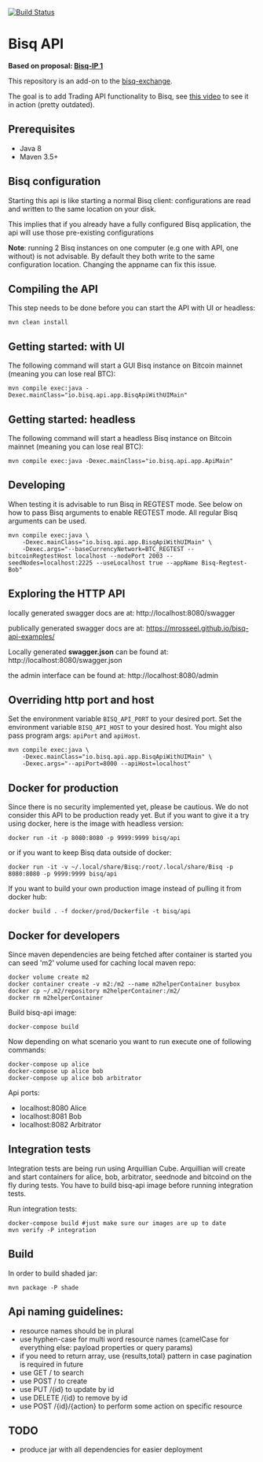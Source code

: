 [![Build Status](https://travis-ci.org/mrosseel/bisq-api.svg?branch=master)](https://travis-ci.org/mrosseel/bisq-api)

# Bisq API

**Based on proposal: [Bisq-IP 1](https://github.com/mrosseel/bisq-proposals/blob/api-proposal/http-api.adoc)**

This repository is an add-on to the [bisq-exchange](https://github.com/bisq-network/exchange).

The goal is to add Trading API functionality to Bisq, see [this video](https://www.youtube.com/watch?v=SkPT8bLOYtE&feature=youtu.be) to
see it in action (pretty outdated).


## Prerequisites

* Java 8
* Maven 3.5+


## Bisq configuration

Starting this api is like starting a normal Bisq client: configurations are
read and written to the same location on your disk.

This implies that if you already have a fully configured Bisq application,
the api will use those pre-existing configurations

**Note**: running 2 Bisq instances on one computer (e.g one with API, one without)
is not advisable. By default they both write to the same configuration location.
Changing the appname can fix this issue.


## Compiling the API

This step needs to be done before you can start the API with UI or headless:

    mvn clean install


## Getting started: with UI

The following command will start a GUI Bisq instance on
Bitcoin mainnet (meaning you can lose real BTC):

    mvn compile exec:java -Dexec.mainClass="io.bisq.api.app.BisqApiWithUIMain"


## Getting started: headless

The following command will start a headless Bisq instance on
Bitcoin mainnet (meaning you can lose real BTC):

    mvn compile exec:java -Dexec.mainClass="io.bisq.api.app.ApiMain"


## Developing

When testing it is advisable to run Bisq in REGTEST mode.
See below on how to pass Bisq arguments to enable REGTEST mode.
All regular Bisq arguments can be used.

    mvn compile exec:java \
        -Dexec.mainClass="io.bisq.api.app.BisqApiWithUIMain" \
        -Dexec.args="--baseCurrencyNetwork=BTC_REGTEST --bitcoinRegtestHost localhost --nodePort 2003 --seedNodes=localhost:2225 --useLocalhost true --appName Bisq-Regtest-Bob"


## Exploring the HTTP API

locally generated swagger docs are at:
    http://localhost:8080/swagger

publically generated swagger docs are at:
    https://mrosseel.github.io/bisq-api-examples/

Locally generated **swagger.json** can be found at:
    http://localhost:8080/swagger.json

the admin interface can be found at:
    http://localhost:8080/admin


## Overriding http port and host

Set the environment variable `BISQ_API_PORT` to your desired port.
Set the environment variable `BISQ_API_HOST` to your desired host.
You might also pass program args: `apiPort` and `apiHost`.


    mvn compile exec:java \
        -Dexec.mainClass="io.bisq.api.app.BisqApiWithUIMain" \
        -Dexec.args="--apiPort=8000 --apiHost=localhost"


## Docker for production

Since there is no security implemented yet, please be cautious. We do not consider this API to be production ready yet.
But if you want to give it a try using docker, here is the image with headless version:

    docker run -it -p 8080:8080 -p 9999:9999 bisq/api

or if you want to keep Bisq data outside of docker:

    docker run -it -v ~/.local/share/Bisq:/root/.local/share/Bisq -p 8080:8080 -p 9999:9999 bisq/api

If you want to build your own production image instead of pulling it from docker hub:

    docker build . -f docker/prod/Dockerfile -t bisq/api


## Docker for developers

Since maven dependencies are being fetched after container is started you can seed 'm2' volume used for caching local maven repo:

    docker volume create m2
    docker container create -v m2:/m2 --name m2helperContainer busybox
    docker cp ~/.m2/repository m2helperContainer:/m2/
    docker rm m2helperContainer

Build bisq-api image:

    docker-compose build

Now depending on what scenario you want to run execute one of following commands:

    docker-compose up alice
    docker-compose up alice bob
    docker-compose up alice bob arbitrator

Api ports:

* localhost:8080 Alice
* localhost:8081 Bob
* localhost:8082 Arbitrator

## Integration tests

Integration tests are being run using Arquillian Cube.
Arquillian will create and start containers for alice, bob, arbitrator, seednode and bitcoind on the fly during tests.
You have to build bisq-api image before running integration tests.

Run integration tests:

    docker-compose build #just make sure our images are up to date
    mvn verify -P integration


## Build

In order to build shaded jar:

    mvn package -P shade


## Api naming guidelines:

* resource names should be in plural
* use hyphen-case for multi word resource names (camelCase for everything else: payload properties or query params)
* if you need to return array, use {results,total} pattern in case pagination is required in future
* use GET / to search
* use POST / to create
* use PUT /{id} to update by id
* use DELETE /{id} to remove by id
* use POST /{id}/{action} to perform some action on specific resource


## TODO

* produce jar with all dependencies for easier deployment

